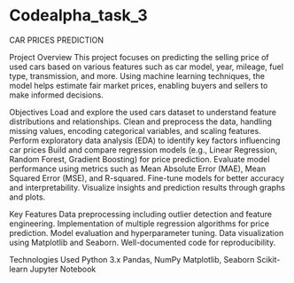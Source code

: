 # Codealpha_task_3
CAR PRICES PREDICTION

Project Overview
This project focuses on predicting the selling price of used cars based on various features such as car model, year, mileage, fuel type, transmission, and more. Using machine learning techniques, the model helps estimate fair market prices, enabling buyers and sellers to make informed decisions.

Objectives
Load and explore the used cars dataset to understand feature distributions and relationships.
Clean and preprocess the data, handling missing values, encoding categorical variables, and scaling features.
Perform exploratory data analysis (EDA) to identify key factors influencing car prices
Build and compare regression models (e.g., Linear Regression, Random Forest, Gradient Boosting) for price prediction.
Evaluate model performance using metrics such as Mean Absolute Error (MAE), Mean Squared Error (MSE), and R-squared.
Fine-tune models for better accuracy and interpretability.
Visualize insights and prediction results through graphs and plots.

Key Features
Data preprocessing including outlier detection and feature engineering.
Implementation of multiple regression algorithms for price prediction.
Model evaluation and hyperparameter tuning.
Data visualization using Matplotlib and Seaborn.
Well-documented code for reproducibility.

Technologies Used
Python 3.x
Pandas, NumPy
Matplotlib, Seaborn
Scikit-learn
Jupyter Notebook
